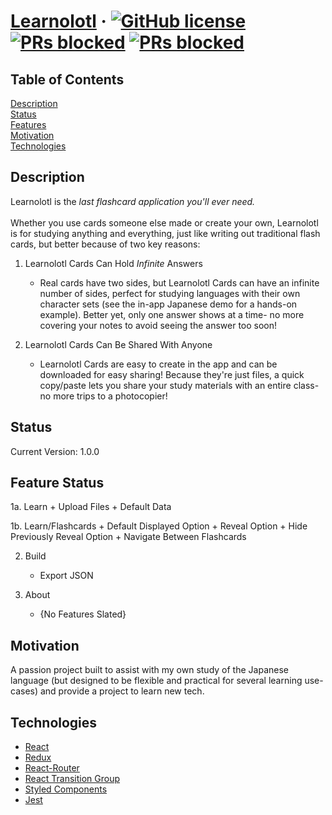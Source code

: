 # [Learnolotl](https://github.com/cflinchbaugh/Learnolotl/) &middot; [![GitHub license](https://img.shields.io/badge/version-1.0.0-yellow.svg)]() [![PRs blocked](https://img.shields.io/badge/license-MIT-blue.svg)]() [![PRs blocked](https://img.shields.io/badge/PRs-blocked-red.svg)]()

## Table of Contents
[Description](#description)<br/>
[Status](#status)<br/>
[Features](#features)<br/>
[Motivation](#motivation)<br/>
[Technologies](#technologies)<br/>

## Description
<a name="description"></a>
Learnolotl is the *last flashcard application you'll ever need.*<br/>
<br/>
Whether you use cards someone else made or create your own, Learnolotl is for studying anything and everything, just like writing out traditional flash cards, but better because of two key reasons:<br/>

1. Learnolotl Cards Can Hold *Infinite* Answers
   + Real cards have two sides, but Learnolotl Cards can have an infinite number of sides, perfect for studying languages with their own character sets (see the in-app Japanese demo for a hands-on example).  Better yet, only one answer shows at a time- no more covering your notes to avoid seeing the answer too soon!

2. Learnolotl Cards Can Be Shared With Anyone
   + Learnolotl Cards are easy to create in the app and can be downloaded for easy sharing!  Because they're just files, a quick copy/paste lets you share your study materials with an entire class- no more trips to a photocopier!

## Status
<a name="status"></a>
Current Version: 1.0.0

## Feature Status
<a name="features"></a>

1a. Learn
    + Upload Files
    + Default Data

1b. Learn/Flashcards
    + Default Displayed Option
    + Reveal Option
    + Hide Previously Reveal Option
    + Navigate Between Flashcards

2. Build
    + Export JSON
    
3. About
    + {No Features Slated}

## Motivation
<a name="motivation"></a>

A passion project built to assist with my own study of the Japanese language (but designed to be flexible and practical for several learning use-cases) and provide a project to learn new tech.


## Technologies
<a name="technologies"></a>

+ [React](#https://github.com/facebook/react)
+ [Redux](#https://github.com/reduxjs/react-redux)
+ [React-Router](#https://github.com/ReactTraining/react-router)
+ [React Transition Group](#https://github.com/reactjs/react-transition-group)
+ [Styled Components](#https://www.styled-components.com/)
+ [Jest](#https://jestjs.io/)
